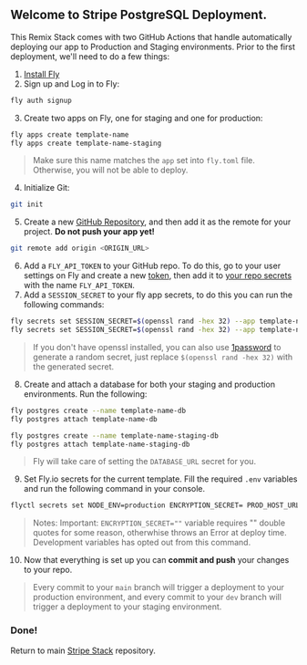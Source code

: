 ## Welcome to Stripe PostgreSQL Deployment.

This Remix Stack comes with two GitHub Actions that handle automatically deploying our app to Production and Staging environments. Prior to the first deployment, we'll need to do a few things:

1. [Install Fly](https://fly.io/docs/getting-started/installing-flyctl/)
2. Sign up and Log in to Fly:

```sh
fly auth signup
```

3. Create two apps on Fly, one for staging and one for production:

```sh
fly apps create template-name
fly apps create template-name-staging
```

> Make sure this name matches the `app` set into `fly.toml` file. Otherwise, you will not be able to deploy.

4. Initialize Git:

```sh
git init
```

5. Create a new [GitHub Repository](https://repo.new), and then add it as the remote for your project. **Do not push your app yet!**

```sh
git remote add origin <ORIGIN_URL>
```

6. Add a `FLY_API_TOKEN` to your GitHub repo. To do this, go to your user settings on Fly and create a new [token](https://web.fly.io/user/personal_access_tokens/new), then add it to [your repo secrets](https://docs.github.com/en/actions/security-guides/encrypted-secrets) with the name `FLY_API_TOKEN`.
7. Add a `SESSION_SECRET` to your fly app secrets, to do this you can run the following commands:

```sh
fly secrets set SESSION_SECRET=$(openssl rand -hex 32) --app template-name
fly secrets set SESSION_SECRET=$(openssl rand -hex 32) --app template-name-staging
```

> If you don't have openssl installed, you can also use [1password](https://1password.com/password-generator/) to generate a random secret, just replace `$(openssl rand -hex 32)` with the generated secret.

8. Create and attach a database for both your staging and production environments. Run the following:

```sh
fly postgres create --name template-name-db
fly postgres attach template-name-db

fly postgres create --name template-name-staging-db
fly postgres attach template-name-staging-db
```

> Fly will take care of setting the `DATABASE_URL` secret for you.

9. Set Fly.io secrets for the current template. Fill the required `.env` variables and run the following command in your console.

```sh
flyctl secrets set NODE_ENV=production ENCRYPTION_SECRET= PROD_HOST_URL= GOOGLE_CLIENT_ID= GOOGLE_CLIENT_SECRET= GITHUB_CLIENT_ID= GITHUB_CLIENT_SECRET= TWITTER_CLIENT_ID= TWITTER_CLIENT_SECRET= DISCORD_CLIENT_ID= DISCORD_CLIENT_SECRET= STRIPE_PUBLIC_API_KEY= STRIPE_SECRET_API_KEY= PLAN_1_PRICE_ID= PLAN_2_PRICE_ID= PLAN_3_PRICE_ID= PROD_STRIPE_WEBHOOK_ENDPOINT_SECRET= EMAIL_PROVIDER_API_KEY=
```

> Notes: Important: `ENCRYPTION_SECRET=""` variable requires "" double quotes for some reason, otherwhise throws an Error at deploy time. Development variables has opted out from this command.

10. Now that everything is set up you can **commit and push** your changes to your repo.

> Every commit to your `main` branch will trigger a deployment to your production environment, and every commit to your `dev` branch will trigger a deployment to your staging environment.

### Done!

Return to main [Stripe Stack](https://github.com/dev-xo/stripe-stack) repository.
